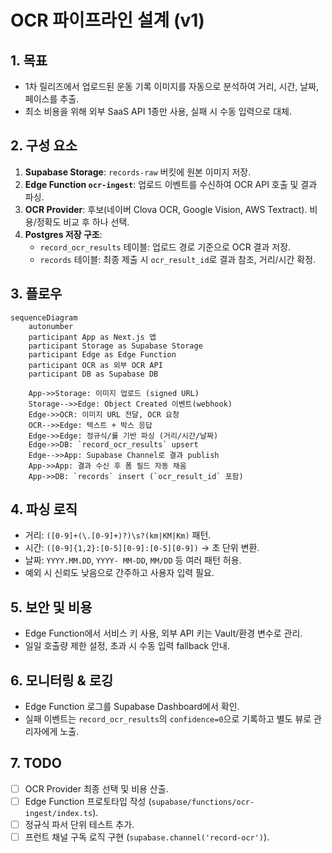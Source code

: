 # OCR 파이프라인 설계 (v1)

## 1. 목표
- 1차 릴리즈에서 업로드된 운동 기록 이미지를 자동으로 분석하여 거리, 시간, 날짜, 페이스를 추출.
- 최소 비용을 위해 외부 SaaS API 1종만 사용, 실패 시 수동 입력으로 대체.

## 2. 구성 요소
1. **Supabase Storage**: `records-raw` 버킷에 원본 이미지 저장.
2. **Edge Function `ocr-ingest`**: 업로드 이벤트를 수신하여 OCR API 호출 및 결과 파싱.
3. **OCR Provider**: 후보(네이버 Clova OCR, Google Vision, AWS Textract). 비용/정확도 비교 후 하나 선택.
4. **Postgres 저장 구조**:
   - `record_ocr_results` 테이블: 업로드 경로 기준으로 OCR 결과 저장.
   - `records` 테이블: 최종 제출 시 `ocr_result_id`로 결과 참조, 거리/시간 확정.

## 3. 플로우
```mermaid
sequenceDiagram
    autonumber
    participant App as Next.js 앱
    participant Storage as Supabase Storage
    participant Edge as Edge Function
    participant OCR as 외부 OCR API
    participant DB as Supabase DB

    App->>Storage: 이미지 업로드 (signed URL)
    Storage-->>Edge: Object Created 이벤트(webhook)
    Edge->>OCR: 이미지 URL 전달, OCR 요청
    OCR-->>Edge: 텍스트 + 박스 응답
    Edge->>Edge: 정규식/룰 기반 파싱 (거리/시간/날짜)
    Edge->>DB: `record_ocr_results` upsert
    Edge-->>App: Supabase Channel로 결과 publish
    App->>App: 결과 수신 후 폼 필드 자동 채움
    App->>DB: `records` insert (`ocr_result_id` 포함)
```

## 4. 파싱 로직
- 거리: `([0-9]+(\.[0-9]+)?)\s?(km|KM|Km)` 패턴.
- 시간: `([0-9]{1,2}:[0-5][0-9]:[0-5][0-9])` → 초 단위 변환.
- 날짜: `YYYY.MM.DD`, `YYYY- MM-DD`, `MM/DD` 등 여러 패턴 허용.
- 예외 시 신뢰도 낮음으로 간주하고 사용자 입력 필요.

## 5. 보안 및 비용
- Edge Function에서 서비스 키 사용, 외부 API 키는 Vault/환경 변수로 관리.
- 일일 호출량 제한 설정, 초과 시 수동 입력 fallback 안내.

## 6. 모니터링 & 로깅
- Edge Function 로그를 Supabase Dashboard에서 확인.
- 실패 이벤트는 `record_ocr_results`의 `confidence=0`으로 기록하고 별도 뷰로 관리자에게 노출.

## 7. TODO
- [ ] OCR Provider 최종 선택 및 비용 산출.
- [ ] Edge Function 프로토타입 작성 (`supabase/functions/ocr-ingest/index.ts`).
- [ ] 정규식 파서 단위 테스트 추가.
- [ ] 프런트 채널 구독 로직 구현 (`supabase.channel('record-ocr')`).
